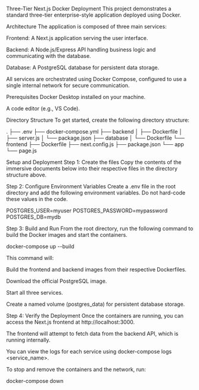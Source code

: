 Three-Tier Next.js Docker Deployment
This project demonstrates a standard three-tier enterprise-style application deployed using Docker.

Architecture
The application is composed of three main services:

Frontend: A Next.js application serving the user interface.

Backend: A Node.js/Express API handling business logic and communicating with the database.

Database: A PostgreSQL database for persistent data storage.

All services are orchestrated using Docker Compose, configured to use a single internal network for secure communication.

Prerequisites
Docker Desktop installed on your machine.

A code editor (e.g., VS Code).

Directory Structure
To get started, create the following directory structure:

.
├── .env
├── docker-compose.yml
├── backend
│   ├── Dockerfile
│   ├── server.js
│   └── package.json
├── database
│   └── Dockerfile
└── frontend
    ├── Dockerfile
    ├── next.config.js
    ├── package.json
    └── app
        └── page.js

Setup and Deployment
Step 1: Create the files
Copy the contents of the immersive documents below into their respective files in the directory structure above.

Step 2: Configure Environment Variables
Create a .env file in the root directory and add the following environment variables. Do not hard-code these values in the code.

POSTGRES_USER=myuser
POSTGRES_PASSWORD=mypassword
POSTGRES_DB=mydb

Step 3: Build and Run
From the root directory, run the following command to build the Docker images and start the containers.

docker-compose up --build

This command will:

Build the frontend and backend images from their respective Dockerfiles.

Download the official PostgreSQL image.

Start all three services.

Create a named volume (postgres_data) for persistent database storage.

Step 4: Verify the Deployment
Once the containers are running, you can access the Next.js frontend at http://localhost:3000.

The frontend will attempt to fetch data from the backend API, which is running internally.

You can view the logs for each service using docker-compose logs <service_name>.

To stop and remove the containers and the network, run:

docker-compose down
